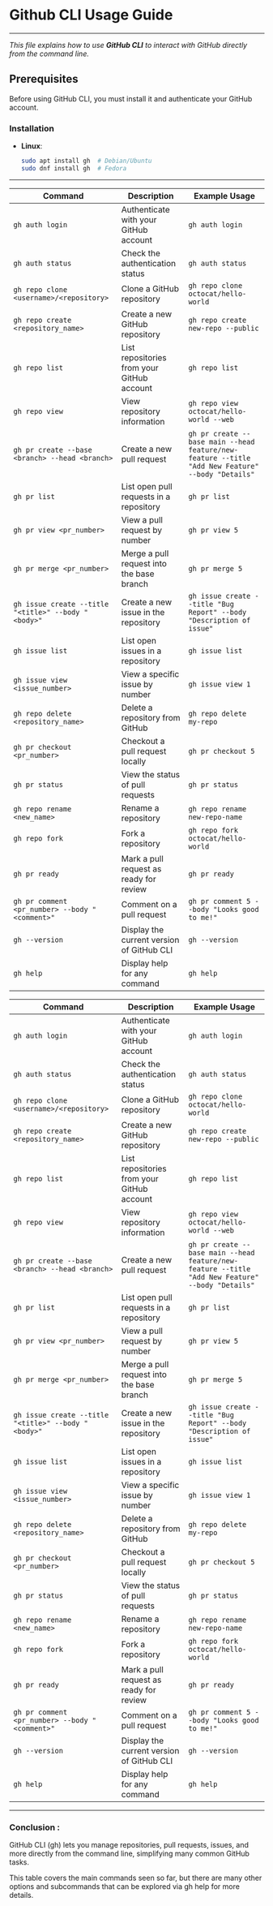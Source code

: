 # Github CLI Usage Guide
-----------------------------------------------------------------------------
*This file explains how to use **GitHub CLI** to interact with GitHub directly from the command line.*

## Prerequisites
Before using GitHub CLI, you must install it and authenticate your GitHub account.

### Installation
- **Linux**:
  ```bash
  sudo apt install gh  # Debian/Ubuntu
  sudo dnf install gh  # Fedora
  ```
-----------------------

| **Command**                                      | **Description**                                                       | **Example Usage**                                                                                                                                 |
|--------------------------------------------------|-----------------------------------------------------------------------|--------------------------------------------------------------------------------------------------------------------------------------------------|
| `gh auth login`                                  | Authenticate with your GitHub account                                  | `gh auth login`                                                                                                                                   |
| `gh auth status`                                 | Check the authentication status                                       | `gh auth status`                                                                                                                                  |
| `gh repo clone <username>/<repository>`          | Clone a GitHub repository                                             | `gh repo clone octocat/hello-world`                                                                                                               |
| `gh repo create <repository_name>`               | Create a new GitHub repository                                        | `gh repo create new-repo --public`                                                                                                                |
| `gh repo list`                                   | List repositories from your GitHub account                             | `gh repo list`                                                                                                                                   |
| `gh repo view`                                   | View repository information                                           | `gh repo view octocat/hello-world --web`                                                                                                          |
| `gh pr create --base <branch> --head <branch>`    | Create a new pull request                                              | `gh pr create --base main --head feature/new-feature --title "Add New Feature" --body "Details"`                                                |
| `gh pr list`                                     | List open pull requests in a repository                                | `gh pr list`                                                                                                                                     |
| `gh pr view <pr_number>`                         | View a pull request by number                                          | `gh pr view 5`                                                                                                                                   |
| `gh pr merge <pr_number>`                        | Merge a pull request into the base branch                              | `gh pr merge 5`                                                                                                                                  |
| `gh issue create --title "<title>" --body "<body>"` | Create a new issue in the repository                                  | `gh issue create --title "Bug Report" --body "Description of issue"`                                                                              |
| `gh issue list`                                  | List open issues in a repository                                       | `gh issue list`                                                                                                                                  |
| `gh issue view <issue_number>`                   | View a specific issue by number                                        | `gh issue view 1`                                                                                                                                 |
| `gh repo delete <repository_name>`               | Delete a repository from GitHub                                        | `gh repo delete my-repo`                                                                                                                         |
| `gh pr checkout <pr_number>`                     | Checkout a pull request locally                                        | `gh pr checkout 5`                                                                                                                                 |
| `gh pr status`                                   | View the status of pull requests                                      | `gh pr status`                                                                                                                                  |
| `gh repo rename <new_name>`                      | Rename a repository                                                    | `gh repo rename new-repo-name`                                                                                                                   |
| `gh repo fork`                                   | Fork a repository                                                      | `gh repo fork octocat/hello-world`                                                                                                               |
| `gh pr ready`                                    | Mark a pull request as ready for review                               | `gh pr ready`                                                                                                                                   |
| `gh pr comment <pr_number> --body "<comment>"`    | Comment on a pull request                                             | `gh pr comment 5 --body "Looks good to me!"`                                                                                                    |
| `gh --version`                                   | Display the current version of GitHub CLI                              | `gh --version`                                                                                                                                  |
| `gh help`                                        | Display help for any command                                           | `gh help`                                                                                                                                       |



| **Command**                                      | **Description**                                                       | **Example Usage**                                                                                                                                 |
|--------------------------------------------------|-----------------------------------------------------------------------|--------------------------------------------------------------------------------------------------------------------------------------------------|
| `gh auth login`                                  | Authenticate with your GitHub account                                  | `gh auth login`                                                                                                                                   |
| `gh auth status`                                 | Check the authentication status                                       | `gh auth status`                                                                                                                                  |
| `gh repo clone <username>/<repository>`          | Clone a GitHub repository                                             | `gh repo clone octocat/hello-world`                                                                                                               |
| `gh repo create <repository_name>`               | Create a new GitHub repository                                        | `gh repo create new-repo --public`                                                                                                                |
| `gh repo list`                                   | List repositories from your GitHub account                             | `gh repo list`                                                                                                                                   |
| `gh repo view`                                   | View repository information                                           | `gh repo view octocat/hello-world --web`                                                                                                          |
| `gh pr create --base <branch> --head <branch>`    | Create a new pull request                                              | `gh pr create --base main --head feature/new-feature --title "Add New Feature" --body "Details"`                                                |
| `gh pr list`                                     | List open pull requests in a repository                                | `gh pr list`                                                                                                                                     |
| `gh pr view <pr_number>`                         | View a pull request by number                                          | `gh pr view 5`                                                                                                                                   |
| `gh pr merge <pr_number>`                        | Merge a pull request into the base branch                              | `gh pr merge 5`                                                                                                                                  |
| `gh issue create --title "<title>" --body "<body>"` | Create a new issue in the repository                                  | `gh issue create --title "Bug Report" --body "Description of issue"`                                                                              |
| `gh issue list`                                  | List open issues in a repository                                       | `gh issue list`                                                                                                                                  |
| `gh issue view <issue_number>`                   | View a specific issue by number                                        | `gh issue view 1`                                                                                                                                 |
| `gh repo delete <repository_name>`               | Delete a repository from GitHub                                        | `gh repo delete my-repo`                                                                                                                         |
| `gh pr checkout <pr_number>`                     | Checkout a pull request locally                                        | `gh pr checkout 5`                                                                                                                                 |
| `gh pr status`                                   | View the status of pull requests                                      | `gh pr status`                                                                                                                                  |
| `gh repo rename <new_name>`                      | Rename a repository                                                    | `gh repo rename new-repo-name`                                                                                                                   |
| `gh repo fork`                                   | Fork a repository                                                      | `gh repo fork octocat/hello-world`                                                                                                               |
| `gh pr ready`                                    | Mark a pull request as ready for review                               | `gh pr ready`                                                                                                                                   |
| `gh pr comment <pr_number> --body "<comment>"`    | Comment on a pull request                                             | `gh pr comment 5 --body "Looks good to me!"`                                                                                                    |
| `gh --version`                                   | Display the current version of GitHub CLI                              | `gh --version`                                                                                                                                  |
| `gh help`                                        | Display help for any command                                           | `gh help`                                                                                                                                       |

------------------
### Conclusion : 

GitHub CLI (gh) lets you manage repositories, pull requests, issues, and more directly from the command line, simplifying many common GitHub tasks.

This table covers the main commands seen so far, but there are many other options and subcommands that can be explored via gh help for more details.



